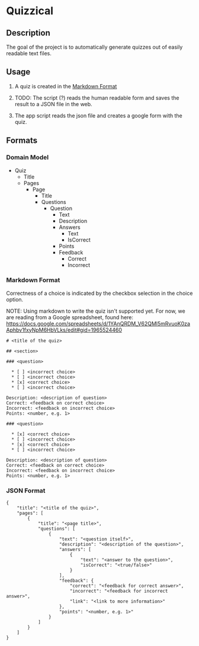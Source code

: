 # Quizzical

## Description

The goal of the project is to automatically generate quizzes out of easily readable text files.

## Usage

1. A quiz is created in the [Markdown Format](###Markdown-Format)

2. TODO: The script (?) reads the human readable form and saves the result to a JSON file in the web.

3. The app script reads the json file and creates a google form with the quiz.

## Formats

### Domain Model

* Quiz
  * Title
  * Pages
    * Page
      * Title
      * Questions  
        * Question
          * Text
          * Description
          * Answers
            * Text
            * IsCorrect
          * Points
	      * Feedback
	        * Correct
	        * Incorrect

### Markdown Format

Correctness of a choice is indicated by the checkbox selection in the choice option.

NOTE: Using markdown to write the quiz isn't supported yet. For now, we are reading from a Google spreadsheet, found here: https://docs.google.com/spreadsheets/d/1YAnQRDM_V62QMl5mRvuoK0zaAphbv1fxyNpM6HbVLks/edit#gid=1965524460

```
# <title of the quiz>

## <section>

### <question>

  * [ ] <incorrect choice>
  * [ ] <incorrect choice>
  * [x] <correct choice>
  * [ ] <incorrect choice>

Description: <description of question>
Correct: <feedback on correct choice>
Incorrect: <feedback on incorrect choice>
Points: <number, e.g. 1>

### <question>

  * [x] <correct choice>
  * [ ] <incorrect choice>
  * [x] <correct choice>
  * [ ] <incorrect choice>

Description: <description of question>
Correct: <feedback on correct choice>
Incorrect: <feedback on incorrect choice>
Points: <number, e.g. 1>
```

### JSON Format

```
{
    "title": "<title of the quiz>",
    "pages": [
        {
            "title": "<page title>",
            "questions": [
                {
                    "text": "<question itself>",
                    "description": "<description of the question>",
                    "answers": [
                        {
                            "text": "<answer to the question>",
                            "isCorrect": "<true/false>"
                        }
                    ],
                    "feedback": {
                        "correct": "<feedback for correct answer>",
                        "incorrect": "<feedback for incorrect answer>",
                        "link": "<link to more information>"
                    },
                    "points": "<number, e.g. 1>"
                }
            ]
        }
    ]
}
```
